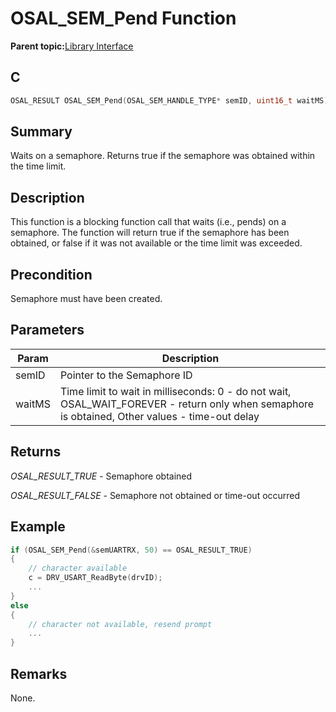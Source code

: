 # OSAL\_SEM\_Pend Function

**Parent topic:**[Library Interface](GUID-2729150D-D502-4BC4-BB41-653718EF531C.md)

## C

```c
OSAL_RESULT OSAL_SEM_Pend(OSAL_SEM_HANDLE_TYPE* semID, uint16_t waitMS)
```

## Summary

Waits on a semaphore. Returns true if the semaphore was obtained within the time limit.

## Description

This function is a blocking function call that waits \(i.e., pends\) on a semaphore. The function will return true if the semaphore has been obtained, or false if it was not available or the time limit was exceeded.

## Precondition

Semaphore must have been created.

## Parameters

|Param|Description|
|-----|-----------|
|semID|Pointer to the Semaphore ID|
|waitMS|Time limit to wait in milliseconds: 0 - do not wait, OSAL\_WAIT\_FOREVER - return only when semaphore is obtained, Other values - time-out delay|

## Returns

*OSAL\_RESULT\_TRUE* - Semaphore obtained

*OSAL\_RESULT\_FALSE* - Semaphore not obtained or time-out occurred

## Example

```c
if (OSAL_SEM_Pend(&semUARTRX, 50) == OSAL_RESULT_TRUE)
{
    // character available
    c = DRV_USART_ReadByte(drvID);
    ...
}
else
{
    // character not available, resend prompt
    ...
}
```

## Remarks

None.

